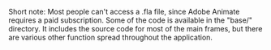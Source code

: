 Short note: Most people can't access a .fla file, since Adobe Animate requires a paid subscription. Some of the code is available in the "base/" directory. It includes the source code for most of the main frames, but there are various other function spread throughout the application.